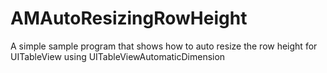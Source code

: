 # AMAutoResizingRowHeight
A simple sample program that shows how to auto resize the row height for UITableView using UITableViewAutomaticDimension
